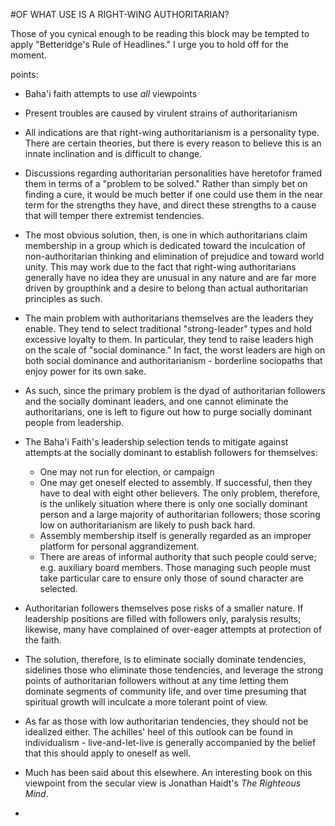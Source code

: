 #OF WHAT USE IS A RIGHT-WING AUTHORITARIAN?

Those of you cynical enough to be reading this block may be tempted to
apply "Betteridge's Rule of Headlines." I urge you to hold off for the
moment.

points:
* Baha'i faith attempts to use _all_ viewpoints
* Present troubles are caused by virulent strains of authoritarianism
* All indications are that right-wing authoritarianism is a
personality type. There are certain theories, but there is every
reason to believe this is an innate inclination and is difficult to
change.
* Discussions regarding authoritarian personalities have heretofor
framed them in terms of a "problem to be solved." Rather than simply
bet on finding a cure, it would be much better if one could use them
in the near term for the strengths they have, and direct these
strengths to a cause that will temper there extremist tendencies.
* The most obvious solution, then, is one in which authoritarians
claim membership in a group which is dedicated toward
the inculcation of non-authoritarian thinking and elimination of
prejudice and toward world unity. This may work due to the fact that
right-wing authoritarians generally have no idea they are unusual in
any nature and are far more driven by groupthink and a desire to
belong than actual authoritarian principles as such.

* The main problem with authoritarians themselves are the leaders they
  enable. They tend to select traditional "strong-leader" types and
  hold excessive loyalty to them. In particular, they tend to raise
  leaders high on the scale of "social dominance." In fact, the worst
  leaders are high on both social dominance and authoritarianism -
  borderline sociopaths that enjoy power for its own sake.
* As such, since the primary problem is the dyad of authoritarian
  followers and the socially dominant leaders, and one cannot
  eliminate the authoritarians, one is left to figure out how to purge
  socially dominant people from leadership.

* The Baha'i Faith's leadership selection tends to mitigate against
  attempts at the socially dominant to establish followers for
  themselves:
  - One may not run for election, or campaign
  - One may get oneself elected to assembly. If successful, then they
  have to deal with eight other believers. The only problem,
  therefore, is the unlikely situation where there is only one
  socially dominant person and a large  majority of authoritarian
  followers; those scoring low on authoritarianism are likely to push
  back hard.
  - Assembly membership itself is generally regarded as an improper
  platform for personal aggrandizement.
  - There are areas of informal authority that such people could
  serve; e.g. auxiliary board members. Those managing such people must
  take particular care to ensure only those of sound character are
  selected.

* Authoritarian followers themselves pose risks of a smaller
  nature. If leadership positions are filled with followers only,
  paralysis results; likewise, many have complained of over-eager
  attempts at protection of the faith.

* The solution, therefore, is to eliminate socially dominate
  tendencies, sidelines those who eliminate those tendencies, and
  leverage the strong points of authoritarian followers without at any
  time letting them dominate segments of community life, and over time
  presuming that spiritual growth will inculcate a more tolerant point
  of view.

* As far as those with low authoritarian tendencies, they should not
  be idealized either. The achilles' heel of this outlook can be found
  in individualism - live-and-let-live is generally accompanied by the
  belief that this should apply to oneself as well.
* Much has been said about this elsewhere. An interesting book on this
  viewpoint from the secular view is Jonathan Haidt's _The Righteous Mind_.

*